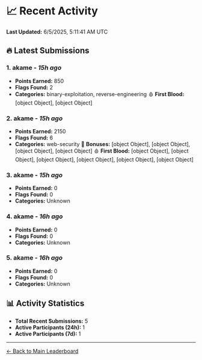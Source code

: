 # 📈 Recent Activity

**Last Updated:** 6/5/2025, 5:11:41 AM UTC

## 🔥 Latest Submissions

### 1. akame - *15h ago*
- **Points Earned:** 850
- **Flags Found:** 2
- **Categories:** binary-exploitation, reverse-engineering 🩸 **First Blood:** [object Object], [object Object]

### 2. akame - *15h ago*
- **Points Earned:** 2150
- **Flags Found:** 6
- **Categories:** web-security 🎯 **Bonuses:** [object Object], [object Object], [object Object], [object Object] 🩸 **First Blood:** [object Object], [object Object], [object Object], [object Object], [object Object], [object Object]

### 3. akame - *15h ago*
- **Points Earned:** 0
- **Flags Found:** 0
- **Categories:** Unknown

### 4. akame - *16h ago*
- **Points Earned:** 0
- **Flags Found:** 0
- **Categories:** Unknown

### 5. akame - *16h ago*
- **Points Earned:** 0
- **Flags Found:** 0
- **Categories:** Unknown

## 📊 Activity Statistics

- **Total Recent Submissions:** 5
- **Active Participants (24h):** 1
- **Active Participants (7d):** 1

---
[← Back to Main Leaderboard](README.md)